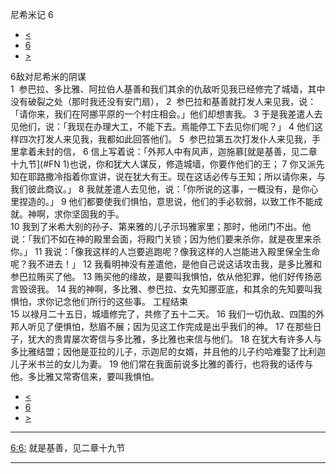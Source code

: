 ﻿





 尼希米记 6




* [<](bible/NEH05.md)
* [6](bible/NEH.md)
* [>](bible/NEH07.md)



 
6敌对尼希米的阴谋  
1  参巴拉、多比雅、阿拉伯人基善和我们其余的仇敌听见我已经修完了城墙，其中没有破裂之处（那时我还没有安门扇）， 
2  参巴拉和基善就打发人来见我，说：「请你来，我们在阿挪平原的一个村庄相会。」他们却想害我。 
3 于是我差遣人去见他们，说：「我现在办理大工，不能下去。焉能停工下去见你们呢？」 
4 他们这样四次打发人来见我，我都如此回答他们。 
5  参巴拉第五次打发仆人来见我，手里拿着未封的信， 
6 信上写着说：「外邦人中有风声，迦施慕[就是基善，见二章十九节](#FN
1)也说，你和犹大人谋反，修造城墙，你要作他们的王； 
7 你又派先知在耶路撒冷指着你宣讲，说在犹大有王。现在这话必传与王知；所以请你来，与我们彼此商议。」 
8 我就差遣人去见他，说：「你所说的这事，一概没有，是你心里捏造的。」 
9 他们都要使我们惧怕，意思说，他们的手必软弱，以致工作不能成就。神啊，求你坚固我的手。  
10 我到了米希大别的孙子、第来雅的儿子示玛雅家里；那时，他闭门不出。他说：「我们不如在神的殿里会面，将殿门关锁；因为他们要来杀你，就是夜里来杀你。」 
11 我说：「像我这样的人岂要逃跑呢？像我这样的人岂能进入殿里保全生命呢？我不进去！」 
12 我看明神没有差遣他，是他自己说这话攻击我，是多比雅和参巴拉贿买了他。 
13 贿买他的缘故，是要叫我惧怕，依从他犯罪，他们好传扬恶言毁谤我。 
14 我的神啊，多比雅、参巴拉、女先知挪亚底，和其余的先知要叫我惧怕，求你记念他们所行的这些事。 工程结束  
15 以禄月二十五日，城墙修完了，共修了五十二天。 
16 我们一切仇敌、四围的外邦人听见了便惧怕，愁眉不展；因为见这工作完成是出乎我们的神。 
17 在那些日子，犹大的贵胄屡次寄信与多比雅，多比雅也来信与他们。 
18 在犹大有许多人与多比雅结盟；因他是亚拉的儿子，示迦尼的女婿，并且他的儿子约哈难娶了比利迦儿子米书兰的女儿为妻。 
19 他们常在我面前说多比雅的善行，也将我的话传与他。多比雅又常寄信来，要叫我惧怕。 
* [<](bible/NEH05.md)
* [6](bible/NEH.md)
* [>](bible/NEH07.md)





---


[6:6:](#V6)
就是基善，见二章十九节




---









